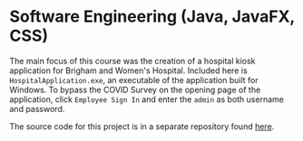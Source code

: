 # Software Engineering (Java, JavaFX, CSS)

The main focus of this course was the creation of a hospital kiosk application for Brigham and Women's Hospital. Included here is `HospitalApplication.exe`, an executable of the application built for Windows. To bypass the COVID Survey on the opening page of the application, click `Employee Sign In` and enter the `admin` as both username and password.

The source code for this project is in a separate repository found [here](https://github.com/KeithDeSantis/Team-F-Iterations.git).
